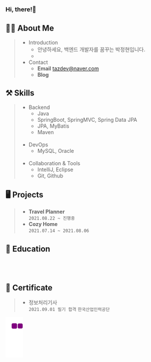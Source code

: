 ### Hi, there!🤗

## 🧙‍♂️ About Me
> * Introduction
>   * 안녕하세요, 백엔드 개발자를 꿈꾸는 박정현입니다.
>   * 
> * Contact
>   * **Email** tazdev@naver.com
>   * **Blog**

## ⚒️ Skills
> * Backend
>   * Java
>   * SpringBoot, SpringMVC, Spring Data JPA
>   * JPA, MyBatis
>   * Maven<br><br>
> * DevOps
>   * MySQL, Oracle<br><br>
> * Collaboration & Tools
>   * IntelliJ, Eclipse
>   * Git, Github

## 🖥️ Projects
> * **Travel Planner**<br>
> `2021.08.22 ~ 진행중`
> * **Cozy Home**<br>
> `2021.07.14 ~ 2021.08.06`

## 📝 Education
<br><br>

## 🏅 Certificate
> * 정보처리기사<br>
> `2021.09.01 필기 합격`
> `한국산업인력공단`

![snake gif](https://github.com/taz-dev/taz-dev/blob/output/github-contribution-grid-snake.gif)

